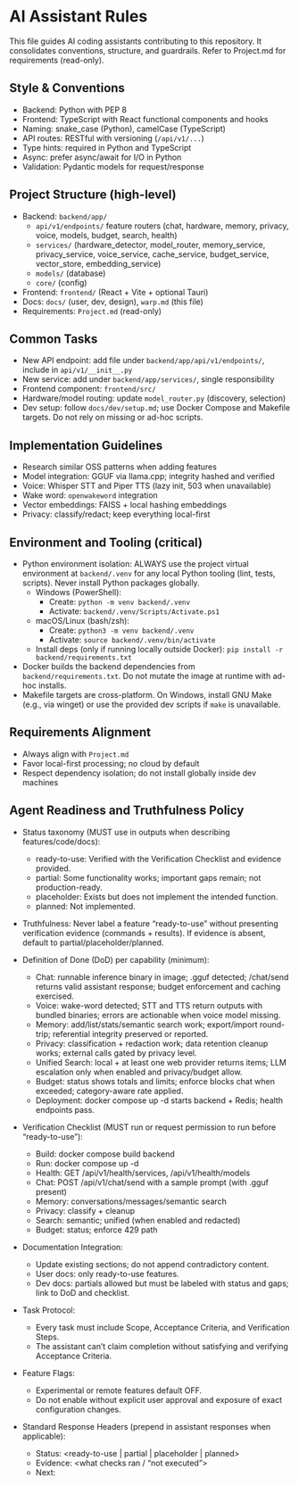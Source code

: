 # AI Assistant Rules

This file guides AI coding assistants contributing to this repository. It consolidates conventions, structure, and guardrails. Refer to Project.md for requirements (read-only).

## Style & Conventions
- Backend: Python with PEP 8
- Frontend: TypeScript with React functional components and hooks
- Naming: snake_case (Python), camelCase (TypeScript)
- API routes: RESTful with versioning (`/api/v1/...`)
- Type hints: required in Python and TypeScript
- Async: prefer async/await for I/O in Python
- Validation: Pydantic models for request/response

## Project Structure (high-level)
- Backend: `backend/app/`
  - `api/v1/endpoints/` feature routers (chat, hardware, memory, privacy, voice, models, budget, search, health)
  - `services/` (hardware_detector, model_router, memory_service, privacy_service, voice_service, cache_service, budget_service, vector_store, embedding_service)
  - `models/` (database)
  - `core/` (config)
- Frontend: `frontend/` (React + Vite + optional Tauri)
- Docs: `docs/` (user, dev, design), `warp.md` (this file)
- Requirements: `Project.md` (read-only)

## Common Tasks
- New API endpoint: add file under `backend/app/api/v1/endpoints/`, include in `api/v1/__init__.py`
- New service: add under `backend/app/services/`, single responsibility
- Frontend component: `frontend/src/`
- Hardware/model routing: update `model_router.py` (discovery, selection)
- Dev setup: follow `docs/dev/setup.md`; use Docker Compose and Makefile targets. Do not rely on missing or ad-hoc scripts.

## Implementation Guidelines
- Research similar OSS patterns when adding features
- Model integration: GGUF via llama.cpp; integrity hashed and verified
- Voice: Whisper STT and Piper TTS (lazy init, 503 when unavailable)
- Wake word: `openwakeword` integration
- Vector embeddings: FAISS + local hashing embeddings
- Privacy: classify/redact; keep everything local-first

## Environment and Tooling (critical)
- Python environment isolation: ALWAYS use the project virtual environment at `backend/.venv` for any local Python tooling (lint, tests, scripts). Never install Python packages globally.
  - Windows (PowerShell):
    - Create: `python -m venv backend/.venv`
    - Activate: `backend/.venv/Scripts/Activate.ps1`
  - macOS/Linux (bash/zsh):
    - Create: `python3 -m venv backend/.venv`
    - Activate: `source backend/.venv/bin/activate`
  - Install deps (only if running locally outside Docker): `pip install -r backend/requirements.txt`
- Docker builds the backend dependencies from `backend/requirements.txt`. Do not mutate the image at runtime with ad-hoc installs.
- Makefile targets are cross-platform. On Windows, install GNU Make (e.g., via winget) or use the provided dev scripts if `make` is unavailable.

## Requirements Alignment
- Always align with `Project.md`
- Favor local-first processing; no cloud by default
- Respect dependency isolation; do not install globally inside dev machines

## Agent Readiness and Truthfulness Policy

- Status taxonomy (MUST use in outputs when describing features/code/docs):
  - ready-to-use: Verified with the Verification Checklist and evidence provided.
  - partial: Some functionality works; important gaps remain; not production-ready.
  - placeholder: Exists but does not implement the intended function.
  - planned: Not implemented.

- Truthfulness: Never label a feature “ready-to-use” without presenting verification evidence (commands + results). If evidence is absent, default to partial/placeholder/planned.

- Definition of Done (DoD) per capability (minimum):
  - Chat: runnable inference binary in image; .gguf detected; /chat/send returns valid assistant response; budget enforcement and caching exercised.
  - Voice: wake-word detected; STT and TTS return outputs with bundled binaries; errors are actionable when voice model missing.
  - Memory: add/list/stats/semantic search work; export/import round-trip; referential integrity preserved or reported.
  - Privacy: classification + redaction work; data retention cleanup works; external calls gated by privacy level.
  - Unified Search: local + at least one web provider returns items; LLM escalation only when enabled and privacy/budget allow.
  - Budget: status shows totals and limits; enforce blocks chat when exceeded; category-aware rate applied.
  - Deployment: docker compose up -d starts backend + Redis; health endpoints pass.

- Verification Checklist (MUST run or request permission to run before “ready-to-use”):
  - Build: docker compose build backend
  - Run: docker compose up -d
  - Health: GET /api/v1/health/services, /api/v1/health/models
  - Chat: POST /api/v1/chat/send with a sample prompt (with .gguf present)
  - Memory: conversations/messages/semantic search
  - Privacy: classify + cleanup
  - Search: semantic; unified (when enabled and redacted)
  - Budget: status; enforce 429 path

- Documentation Integration:
  - Update existing sections; do not append contradictory content.
  - User docs: only ready-to-use features.
  - Dev docs: partials allowed but must be labeled with status and gaps; link to DoD and checklist.

- Task Protocol:
  - Every task must include Scope, Acceptance Criteria, and Verification Steps.
  - The assistant can’t claim completion without satisfying and verifying Acceptance Criteria.

- Feature Flags:
  - Experimental or remote features default OFF.
  - Do not enable without explicit user approval and exposure of exact configuration changes.

- Standard Response Headers (prepend in assistant responses when applicable):
  - Status: <ready-to-use | partial | placeholder | planned>
  - Evidence: <what checks ran / “not executed”>
  - Next: <minimal steps to reach next status>

